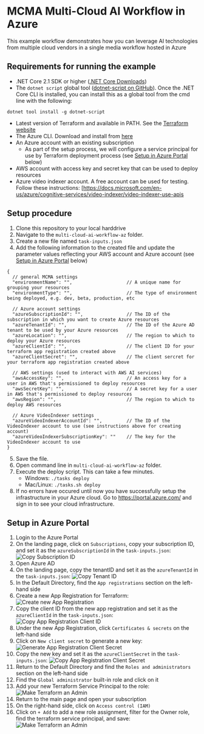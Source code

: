 # MCMA Multi-Cloud AI Workflow in Azure

This example workflow demonstrates how you can leverage AI technologies from multiple cloud vendors in a single media workflow hosted in Azure


## Requirements for running the example
* .NET Core 2.1 SDK or higher ([.NET Core Downloads](https://dotnet.microsoft.com/download))
* The `dotnet script` global tool ([dotnet-script on GitHub](https://github.com/filipw/dotnet-script)). Once the .NET Core CLI is installed, you can install this as a global tool from the cmd line with the following:
```
dotnet tool install -g dotnet-script
```
* Latest version of Terraform and available in PATH. See the [Terraform website](https://www.terraform.io/)
* The Azure CLI. Download and install from [here](https://docs.microsoft.com/en-us/cli/azure/install-azure-cli?view=azure-cli-latest)
* An Azure account with an existing subscription
    * As part of the setup process, we will configure a service principal for use by Terraform deployment process (see [Setup in Azure Portal](#setup-in-azure-portal) below)
* AWS account with access key and secret key that can be used to deploy resources
* Azure video indexer account. A free account can be used for testing. Follow these instructions: [https://docs.microsoft.com/en-us/azure/cognitive-services/video-indexer/video-indexer-use-apis

## Setup procedure
1. Clone this repository to your local harddrive
2. Navigate to the `multi-cloud-ai-workflow-az` folder.
3. Create a new file named `task-inputs.json`
4. Add the following information to the created file and update the parameter values reflecting your AWS account and Azure account (see [Setup in Azure Portal](#setup-in-azure-portal) below)
```jsonc
{
  // general MCMA settings
  "environmentName": "",                    // A unique name for grouping your resources
  "environmentType": "",                    // The type of environment being deployed, e.g. dev, beta, production, etc

  // Azure account settings
  "azureSubscriptionId": "",                // The ID of the subscription in which you want to create Azure resources
  "azureTenantId": "",                      // The ID of the Azure AD tenant to be used by your Azure resources
  "azureLocation": "",                      // The region to which to deploy your Azure resources
  "azureClientId": "",                      // The client ID for your terraform app registration created above
  "azureClientSecret": "",                  // The client sercret for your terraform app registration created above

  // AWS settings (used to interact with AWS AI services)
  "awsAccessKey": "",                       // An access key for a user in AWS that's permissioned to deploy resources
  "awsSecretKey": "",                       // A secret key for a user in AWS that's permissioned to deploy resources
  "awsRegion": "",                          // The region to which to deploy AWS resources

  // Azure VideoIndexer settings
  "azureVideoIndexerAccountId": "",         // The ID of the VideoIndexer account to use (see instructions above for creating account)
  "azureVideoIndexerSubscriptionKey": ""    // The key for the VideoIndexer account to use
}
```

5. Save the file.
6. Open command line in `multi-cloud-ai-workflow-az` folder.
7. Execute the deploy script. This can take a few minutes.
    * Windows: `./tasks deploy`
    * Mac/Linux: `./tasks.sh deploy`
8. If no errors have occured until now you have successfully setup the infrastructure in your Azure cloud. Go to https://portal.azure.com/ and sign in to see your cloud infrastructure.

## Setup in Azure Portal
1. Login to the Azure Portal
2. On the landing page, click on `Subscriptions`, copy your subscription ID, and set it as the `azureSubscriptionId` in the `task-inputs.json`:
![Copy Subscription ID](https://raw.githubusercontent.com/ebu/mcma-projects-dotnet/master/multi-cloud-ai-workflow-az/screenshots/terraform-sp-setup-6.png)
3. Open Azure AD
4. On the landing page, copy the tenantID and set it as the `azureTenantId` in the `task-inputs.json`:
![Copy Tenant ID](https://raw.githubusercontent.com/ebu/mcma-projects-dotnet/master/multi-cloud-ai-workflow-az/screenshots/terraform-sp-setup-7.png)
5. In the Default Directory, find the `App registrations` section on the left-hand side
6. Create a new App Registration for Terraform:
![Create new App Registration](https://raw.githubusercontent.com/ebu/mcma-projects-dotnet/master/multi-cloud-ai-workflow-az/screenshots/terraform-sp-setup-1.png)
7. Copy the client ID from the new app registration and set it as the `azureClientId` in the `task-inputs.json`:
![Copy App Registration Client ID](https://raw.githubusercontent.com/ebu/mcma-projects-dotnet/master/multi-cloud-ai-workflow-az/screenshots/terraform-sp-setup-3.png)
8. Under the new App Registration, click `Certificates & secrets` on the left-hand side
9. Click on `New client secret` to generate a new key:
![Generate App Registration Client Secret](https://raw.githubusercontent.com/ebu/mcma-projects-dotnet/master/multi-cloud-ai-workflow-az/screenshots/terraform-sp-setup-5.png)
10. Copy the new key and set it as the `azureClientSecret` in the `task-inputs.json`:
![Copy App Registration Client Secret](https://raw.githubusercontent.com/ebu/mcma-projects-dotnet/master/multi-cloud-ai-workflow-az/screenshots/terraform-sp-setup-8.png)
11. Return to the Default Directory and find the `Roles and administrators` section on the left-hand side
12. Find the `Global administrator` built-in role and click on it
13. Add your new Terraform Service Principal to the role:
![Make Terraform an Admin](https://raw.githubusercontent.com/ebu/mcma-projects-dotnet/master/multi-cloud-ai-workflow-az/screenshots/terraform-sp-setup-2.png)
14. Return to the main page and open your subscription
15. On the right-hand side, click on `Access control (IAM)`
16. Click on `+ Add` to add a new role assignment, filter for the Owner role, find the terraform service principal, and save:
![Make Terraform an Admin](https://raw.githubusercontent.com/ebu/mcma-projects-dotnet/master/multi-cloud-ai-workflow-az/screenshots/terraform-sp-setup-9.png)
